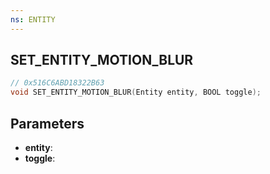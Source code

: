 ```yaml
---
ns: ENTITY
---
```

## SET_ENTITY_MOTION_BLUR

```c
// 0x516C6ABD18322B63
void SET_ENTITY_MOTION_BLUR(Entity entity, BOOL toggle);
```

## Parameters
* **entity**:
* **toggle**:

